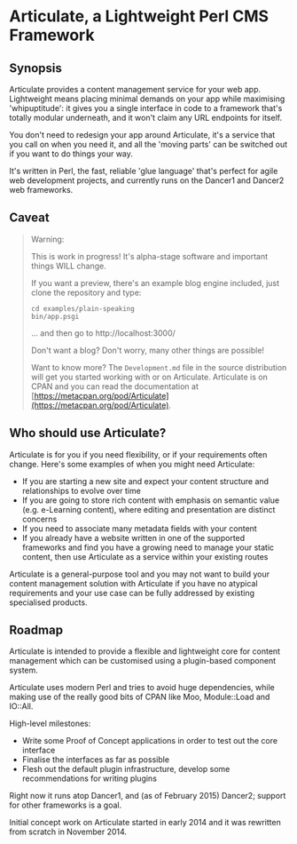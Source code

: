 # Articulate, a Lightweight Perl CMS Framework

## Synopsis

Articulate provides a content management service for your web app. Lightweight means placing minimal demands on your app while maximising 'whipuptitude': it gives you a single interface in code to a framework that's totally modular underneath, and it won't claim any URL endpoints for itself.

You don't need to redesign your app around Articulate, it's a service that you call on when you need it, and all the 'moving parts' can be switched out if you want to do things your way.

It's written in Perl, the fast, reliable 'glue language' that's perfect for agile web development projects, and currently runs on the Dancer1 and Dancer2 web frameworks.

## Caveat

> Warning:
>
> This is work in progress! It's alpha-stage software and important things WILL change.
>
> If you want a preview, there's an example blog engine included, just clone the repository and type:
>
>     cd examples/plain-speaking
>     bin/app.psgi
>
>  ... and then go to http://localhost:3000/
>
> Don't want a blog? Don't worry, many other things are possible!
>
> Want to know more? The `Development.md` file in the source distribution will get you started working with or on Articulate. Articulate is on CPAN and you can read the documentation at [https://metacpan.org/pod/Articulate](https://metacpan.org/pod/Articulate).

## Who should use Articulate?

Articulate is for you if you need flexibility, or if your requirements often change. Here's some examples of when you might need Articulate:

- If you are starting a new site and expect your content structure and relationships to evolve over time
- If you are going to store rich content with emphasis on semantic value (e.g. e-Learning content), where editing and presentation are distinct concerns
- If you need to associate many metadata fields with your content
- If you already have a website written in one of the supported frameworks and find you have a growing need to manage your static content, then use Articulate as a service within your existing routes

Articulate is a general-purpose tool and you may not want to build your content management solution with Articulate if you have no atypical requirements and your use case can be fully addressed by existing specialised products.

## Roadmap

Articulate is intended to provide a flexible and lightweight core for content management which can be customised using a plugin-based component system.

Articulate uses modern Perl and tries to avoid huge dependencies, while making use of the really good bits of CPAN like Moo, Module::Load and IO::All.

High-level milestones:

- Write some Proof of Concept applications in order to test out the core interface
- Finalise the interfaces as far as possible
- Flesh out the default plugin infrastructure, develop some recommendations for writing plugins

Right now it runs atop Dancer1, and (as of February 2015) Dancer2; support for other frameworks is a goal.

Initial concept work on Articulate started in early 2014 and it was rewritten from scratch in November 2014.

